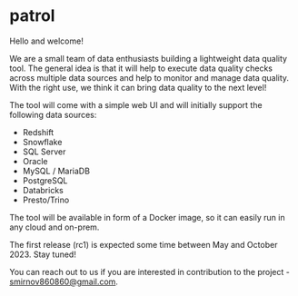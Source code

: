 # patrol

Hello and welcome!

We are a small team of data enthusiasts building a lightweight data quality tool. The general idea is that it will help to execute data quality checks across multiple data sources and help to monitor and manage data quality. With the right use, we think it can bring data quality to the next level!

The tool will come with a simple web UI and will initially support the following data sources:

- Redshift
- Snowflake
- SQL Server
- Oracle 
- MySQL / MariaDB
- PostgreSQL
- Databricks
- Presto/Trino

The tool will be available in form of a Docker image, so it can easily run in any cloud and on-prem.

The first release (rc1) is expected some time between May and October 2023. Stay tuned!

You can reach out to us if you are interested in contribution to the project - smirnov860860@gmail.com.
